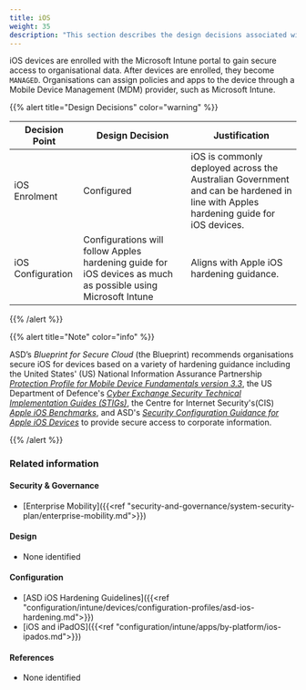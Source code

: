 ```yaml
---
title: iOS
weight: 35
description: "This section describes the design decisions associated with the management of Applications deployed to endpoints for system(s) built using ASD's Blueprint for Secure Cloud."
---
```


iOS devices are enrolled with the Microsoft Intune portal to gain secure access to organisational data. After devices are enrolled, they become `MANAGED`. Organisations can assign policies and apps to the device through a Mobile Device Management (MDM) provider, such as Microsoft Intune.

{{% alert title="Design Decisions" color="warning" %}}

| Decision Point    | Design Decision                                                                                              | Justification                                                                                                             |
| ----------------- | -------------------------------------------------------------------------------------------------------------| --------------------------------------------------------------------------------------------------------------------------|
| iOS Enrolment     | Configured                                                                                                   | iOS is commonly deployed across the Australian Government and can be hardened in line with Apples hardening guide for iOS devices. |
| iOS Configuration | Configurations will follow Apples hardening guide for iOS devices as much as possible using Microsoft Intune | Aligns with Apple iOS hardening guidance.                                                                                 |

{{% /alert %}}

{{% alert title="Note" color="info" %}}

ASD’s *Blueprint for Secure Cloud* (the Blueprint) recommends organisations secure iOS for devices based on a variety of hardening guidance including the United States' (US) National Information Assurance Partnership [*Protection Profile for Mobile Device Fundamentals version 3.3*](https://www.niap-ccevs.org/Profile/Info.cfm?PPID=468&id=468), the US Department of Defence's [*Cyber Exchange Security Technical Implementation Guides (STIGs)*](https://public.cyber.mil/stigs/downloads/), the Centre for Internet Security's(CIS) [*Apple iOS Benchmarks*](https://www.cisecurity.org/benchmark/apple_ios), and ASD's [*Security Configuration Guidance for Apple iOS Devices*](https://www.cyber.gov.au/acsc/view-all-content/publications/security-configuration-guide-apple-ios-14-devices) to provide secure access to corporate information.

{{% /alert %}}

### Related information

#### Security & Governance

* [Enterprise Mobility]({{<ref "security-and-governance/system-security-plan/enterprise-mobility.md">}})

#### Design

* None identified

#### Configuration

* [ASD iOS Hardening Guidelines]({{<ref "configuration/intune/devices/configuration-profiles/asd-ios-hardening.md">}})
* [iOS and iPadOS]({{<ref "configuration/intune/apps/by-platform/ios-ipados.md">}})

#### References

* None identified